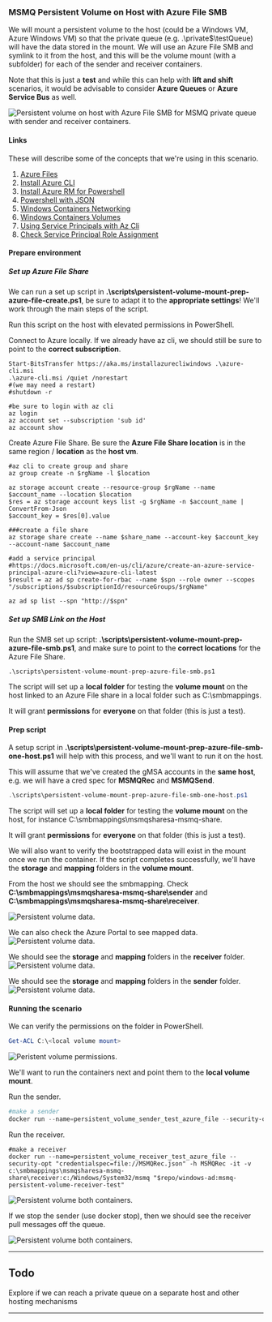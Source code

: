 ### MSMQ Persistent Volume on Host with Azure File SMB

We will mount a persistent volume to the host (could be a Windows VM, Azure Windows VM) so that the private queue (e.g. .\private$\testQueue) will have the data stored in the mount.  We will use an Azure File SMB and symlink to it from the host, and this will be the volume mount (with a subfolder) for each of the sender and receiver containers.

Note that this is just a **test** and while this can help with **lift and shift** scenarios, it would be advisable to consider **Azure Queues** or **Azure Service Bus** as well.

![Persistent volume on host with Azure File SMB for MSMQ private queue with  sender and receiver containers.](media/persistent-volume-azure-file/scenario.png 'Persistent Volume with Azure File SMB')

#### Links

These will describe some of the concepts that we're using in this scenario.

1. [Azure Files](https://docs.microsoft.com/en-us/azure/storage/files/storage-how-to-use-files-windows)
1. [Install Azure CLI](https://docs.microsoft.com/en-us/cli/azure/install-azure-cli-windows?view=azure-cli-latest)
1. [Install Azure RM for Powershell](https://docs.microsoft.com/en-us/powershell/azure/install-azurerm-ps?view=azurermps-6.5.0)
1. [Powershell with JSON](https://blogs.technet.microsoft.com/heyscriptingguy/2015/10/08/playing-with-json-and-powershell/)
1. [Windows Containers Networking](https://blogs.technet.microsoft.com/virtualization/2016/05/05/windows-container-networking/)
1. [Windows Containers Volumes](https://docs.microsoft.com/en-us/virtualization/windowscontainers/manage-containers/container-storage)
1. [Using Service Principals with Az Cli](https://docs.microsoft.com/en-us/cli/azure/create-an-azure-service-principal-azure-cli?view=azure-cli-latest)
1. [Check Service Principal Role Assignment](https://docs.microsoft.com/en-us/cli/azure/role/assignment?view=azure-cli-latest#az-role-assignment-create)

#### Prepare environment

##### Set up Azure File Share
We can run a set up script in **.\scripts\persistent-volume-mount-prep-azure-file-create.ps1**, be sure to adapt it to the **appropriate settings**!  We'll work through the main steps of the script.

Run this script on the host with elevated permissions in PowerShell.

Connect to Azure locally.  If we already have az cli, we should still be sure to point to the **correct subscription**.
```
Start-BitsTransfer https://aka.ms/installazurecliwindows .\azure-cli.msi
.\azure-cli.msi /quiet /norestart
#(we may need a restart)
#shutdown -r

#be sure to login with az cli
az login
az account set --subscription 'sub id'
az account show
```

Create Azure File Share.  Be sure the **Azure File Share location** is in the same region / **location** as the **host vm**.
```
#az cli to create group and share
az group create -n $rgName -l $location

az storage account create --resource-group $rgName --name $account_name --location $location
$res = az storage account keys list -g $rgName -n $account_name | ConvertFrom-Json
$account_key = $res[0].value

###create a file share
az storage share create --name $share_name --account-key $account_key --account-name $account_name

#add a service principal
#https://docs.microsoft.com/en-us/cli/azure/create-an-azure-service-principal-azure-cli?view=azure-cli-latest
$result = az ad sp create-for-rbac --name $spn --role owner --scopes "/subscriptions/$subscriptionId/resourceGroups/$rgName"

az ad sp list --spn "http://$spn"
```
##### Set up SMB Link on the *Host*

Run the SMB set up script:
**.\scripts\persistent-volume-mount-prep-azure-file-smb.ps1**, and make sure to point to the **correct locations** for the Azure File Share.
```
.\scripts\persistent-volume-mount-prep-azure-file-smb.ps1
```

The script will set up a **local folder** for testing the **volume mount** on the host linked to an Azure File share in a local folder such as C:\smbmappings.

It will grant **permissions** for **everyone** on that folder (this is just a test).

#### Prep script

A setup script in  **.\scripts\persistent-volume-mount-prep-azure-file-smb-one-host.ps1** will help with this process, and we'll want to run it on the host.  

This will assume that we've created the gMSA accounts in the **same host**, e.g. we will have a cred spec for **MSMQRec** and **MSMQSend**.
```powershell
.\scripts\persistent-volume-mount-prep-azure-file-smb-one-host.ps1
```

The script will set up a **local folder** for testing the **volume mount** on the host, for instance C:\smbmappings\msmqsharesa-msmq-share\.

It will grant **permissions** for **everyone** on that folder (this is just a test).

We will also want to verify the bootstrapped data will exist in the mount once we run the container.  If the script completes successfully, we'll have the **storage** and **mapping** folders in the **volume mount**.  

From the host we should see the smbmapping.
Check **C:\smbmappings\msmqsharesa-msmq-share\sender** and **C:\smbmappings\msmqsharesa-msmq-share\receiver**.

![Persistent volume data.](./media/persistent-volume-azure-file/vm-smb-mapping.png 'Queue Data')

We can also check the Azure Portal to see mapped data.
![Persistent volume data.](../../media/persistent-volume-azure-file/azure-file-bootstrap.png 'Queue Data')

We should see the **storage** and **mapping** folders in the **receiver** folder.
![Persistent volume data.](../../media/persistent-volume-azure-file/azure-file-bootstrap-receiver.png 'Queue Data')

We should see the **storage** and **mapping** folders in the **sender** folder.
![Persistent volume data.](../../media/persistent-volume-azure-file/azure-file-bootstrap-sender.png 'Queue Data')


#### Running the scenario

We can verify the permissions on the folder in PowerShell.

```powershell
Get-ACL C:\<local volume mount>
```

![Peristent volume permissions.](../../media/persistent-volume/permissions.PNG 'Permissions')

We'll want to run the containers next and point them to the **local volume mount**.

Run the sender.

```powershell
#make a sender
docker run --name=persistent_volume_sender_test_azure_file --security-opt "credentialspec=file://MSMQSend.json" -h MSMQSend -d -v c:\smbmappings\msmqsharesa-msmq-share\sender:c:/Windows/System32/msmq -e QUEUE_NAME='MSMQRec\private$\testQueue' "$repo/windows-ad:msmq-persistent-volume-sender-test"
```

Run the receiver.
```
#make a receiver
docker run --name=persistent_volume_receiver_test_azure_file --security-opt "credentialspec=file://MSMQRec.json" -h MSMQRec -it -v c:\smbmappings\msmqsharesa-msmq-share\receiver:c:/Windows/System32/msmq "$repo/windows-ad:msmq-persistent-volume-receiver-test"
```

![Persistent volume both containers.](../../media/persistent-volume-azure-file/result.png 'Both Containers Detached')

If we stop the sender (use docker stop), then we should see the receiver pull messages off the queue.

![Persistent volume both containers.](../../media/persistent-volume-azure-file/result-stop-sender.png 'Stopped Sender')

***
## Todo
Explore if we can reach a private queue on a separate host and other hosting mechanisms
***